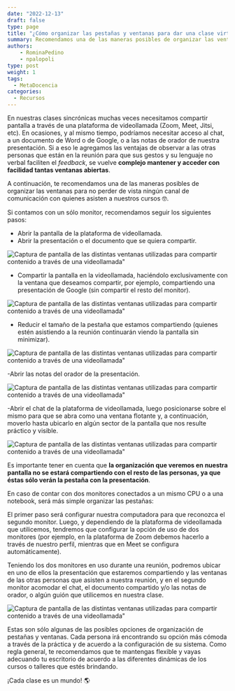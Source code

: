 ```yaml
---
date: "2022-12-13"
draft: false
type: page
title: "¿Cómo organizar las pestañas y ventanas para dar una clase virtual sincrónica?"
summary: Recomendamos una de las maneras posibles de organizar las ventanas para no perder de vista ningún canal de comunicación con quienes asisten a nuestros cursos.
authors: 
    - RominaPedino
    - npalopoli
type: post
weight: 1
tags: 
  - MetaDocencia
categories:
  - Recursos 
---
```



En nuestras clases sincrónicas muchas veces necesitamos compartir pantalla a través de una plataforma de videollamada (Zoom, Meet, Jitsi, etc). En ocasiones, y al mismo tiempo, podríamos necesitar acceso al chat, a un documento de Word o de Google, o a las notas de orador de nuestra presentación. Si a eso le agregamos las ventajas de observar a las otras personas que están en la reunión para que sus gestos y su lenguaje no verbal faciliten el *feedback*, se vuelve **complejo mantener y acceder con facilidad tantas ventanas abiertas**.

A continuación, te recomendamos una de las maneras posibles de organizar las ventanas para no perder de vista ningún canal de comunicación con quienes asisten a nuestros cursos 🤓. 

Si contamos con un sólo monitor, recomendamos seguir los siguientes pasos:
- Abrir la pantalla de la plataforma de videollamada. 
- Abrir la presentación o el documento que se quiera compartir.

![Captura de pantalla de las distintas ventanas utilizadas para compartir contenido a través de una videollamada"](https://www.metadocencia.org/img/organizar-ventanas/organizar-escritorio-1.jpg) 

- Compartir la pantalla en la videollamada, haciéndolo exclusivamente con la ventana que deseamos compartir, por ejemplo, compartiendo una presentación de Google (sin compartir el resto del monitor).

![Captura de pantalla de las distintas ventanas utilizadas para compartir contenido a través de una videollamada"](https://www.metadocencia.org/img/organizar-ventanas/organizar-escritorio-2.jpg) 

- Reducir el tamaño de la pestaña que estamos compartiendo (quienes estén asistiendo a la reunión continuarán viendo la pantalla sin minimizar).

![Captura de pantalla de las distintas ventanas utilizadas para compartir contenido a través de una videollamada"](https://www.metadocencia.org/img/organizar-ventanas/organizar-escritorio-3.jpg) 

-Abrir las notas del orador de la presentación.

![Captura de pantalla de las distintas ventanas utilizadas para compartir contenido a través de una videollamada"](https://www.metadocencia.org/img/organizar-ventanas/organizar-escritorio-4.jpg) 

-Abrir el chat  de la plataforma de videollamada, luego posicionarse sobre el mismo para que se abra como una ventana flotante y, a continuación, moverlo hasta ubicarlo en algún sector de la pantalla que nos resulte práctico y visible.

![Captura de pantalla de las distintas ventanas utilizadas para compartir contenido a través de una videollamada"](https://www.metadocencia.org/img/organizar-ventanas/organizar-escritorio-5.jpg) 

Es importante tener en cuenta que **la organización que veremos en nuestra pantalla no se estará compartiendo con el resto de las personas, ya que éstas sólo verán la pestaña con la presentación**. 

En caso de contar con dos monitores conectados a un mismo CPU o a una notebook, será más simple organizar las pestañas:

El primer paso será configurar nuestra computadora para que reconozca el segundo monitor. Luego, y dependiendo de la plataforma de videollamada que utilicemos, tendremos que configurar la opción de uso de dos monitores (por ejemplo, en la plataforma de Zoom debemos hacerlo a través de nuestro perfil, mientras que en Meet se configura automáticamente).

Teniendo los dos monitores en uso durante una reunión, podremos ubicar en uno de ellos la presentación que estaremos compartiendo y las ventanas de las otras personas que asisten a nuestra reunión, y en el segundo monitor acomodar el chat, el documento compartido y/o las notas de orador, o algún guión que utilicemos en nuestra clase.   

![Captura de pantalla de las distintas ventanas utilizadas para compartir contenido a través de una videollamada"](https://www.metadocencia.org/img/organizar-ventanas/organizar-escritorio-6.jpg) 

Estas son sólo algunas de las posibles opciones de organización de pestañas y ventanas. Cada persona irá encontrando su opción más cómoda a través de la práctica y de acuerdo a la configuración de su sistema. Como regla general, te recomendamos que te mantengas flexible y vayas adecuando tu escritorio de acuerdo a las diferentes dinámicas de los cursos o talleres que estés brindando. 

¡Cada clase es un mundo! 🌎
